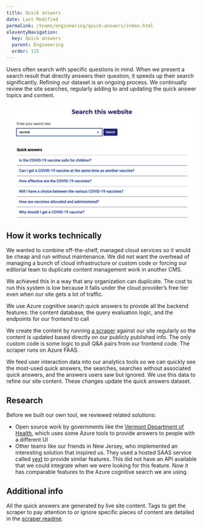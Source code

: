 ```yaml
---
title: Quick answers
date: Last Modified 
permalink: /teams/engineering/quick-answers/index.html
eleventyNavigation:
  key: Quick answers
  parent: Engineering
  order: 115
---
```


Users often search with specific questions in mind. When we present a search result that directly answers their question, it speeds up their search significantly. Refining our dataset is an ongoing process. We continually review the site searches, regularly adding to and updating the quick answer topics and content.

<img src="/content/images/quick-answers.png" />

## How it works technically

We wanted to combine off-the-shelf, managed cloud services so it would be cheap and run without maintenance. We did not want the overhead of managing a bunch of cloud infrastructure or custom code or forcing our editorial team to duplicate content management work in another CMS.

We achieved this in a way that any organization can duplicate. The cost to run this system is low because it falls under the cloud provider’s free tier even when our site gets a lot of traffic.

We use Azure cognitive search quick answers to provide all the backend features: the content database, the query evaluation logic, and the endpoints for our frontend to call

We create the content by running [a scraper](https://github.com/cagov/qna-crawler) against our site regularly so the content is updated based directly on our publicly published info. The only custom code is some logic to pull Q&A pairs from our frontend code. The scraper runs on Azure FAAS.

We feed user interaction data into our analytics tools so we can quickly see the most-used quick answers, the searches, searches without associated quick answers, and the answers users saw but ignored. We use this data to refine our site content. These changes update the quick answers dataset.

## Research

Before we built our own tool, we reviewed related solutions:

* Open source work by governments like the [Vermont Department of Health](https://github.com/VermontDepartmentOfHealth/covid-bot), which uses some Azure tools to provide answers to people with a different UI
* Other teams like our friends in New Jersey, who implemented an interesting solution that inspired us. They used a hosted SAAS service called <a href="https://www.yext.com/">yext</a> to provide similar features. This did not have an API available that we could integrate when we were looking for this feature. Now it has comparable features to the Azure cognitive search we are using.

## Additional info

All the quick answers are generated by live site content. Tags to get the scraper to pay attention to or ignore specific pieces of content are detailed in the [scraper readme](https://github.com/cagov/qna-crawler/blob/master/readme.md).
